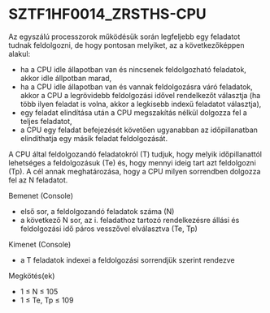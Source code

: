 # SZTF1HF0014_ZRSTHS-CPU
Az egyszálú processzorok működésük során legfeljebb egy feladatot tudnak feldolgozni, de hogy
pontosan melyiket, az a következőképpen alakul:
- ha a CPU idle állapotban van és nincsenek feldolgozható feladatok, akkor idle állpotban marad,
- ha a CPU idle állapotban van és vannak feldolgozásra váró feladatok, akkor a CPU a
legrövidebb feldolgozási idővel rendelkezőt választja (ha több ilyen feladat is volna, akkor a
legkisebb indexű feladatot választja),
- egy feladat elindítása után a CPU megszakítás nélkül dolgozza fel a teljes feladatot,
- a CPU egy feladat befejezését követően ugyanabban az időpillanatban elindíthatja egy másik
feladat feldolgozását.

A CPU által feldolgozandó feladatokról (T) tudjuk, hogy melyik időpillanattól lehetséges a
feldolgozásuk (Te) és, hogy mennyi ideig tart azt feldolgozni (Tp).
A cél annak meghatározása, hogy a CPU milyen sorrendben dolgozza fel az N feladatot.

Bemenet (Console)
- első sor, a feldolgozandó feladatok száma (N)
- a következő N sor, az i. feladathoz tartozó rendelkezésre állási és feldolgozási idő páros
vesszővel elválasztva (Te, Tp)

Kimenet (Console)
- a T feladatok indexei a feldolgozási sorrendjük szerint rendezve

Megkötés(ek)
- 1 ≤ N ≤ 105
- 1 ≤ Te, Tp ≤ 109
